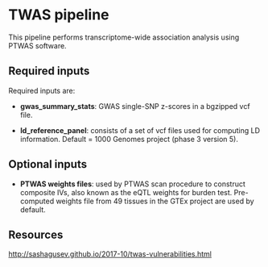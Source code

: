 # TWAS pipeline

This pipeline performs transcriptome-wide association analysis using PTWAS software.

## Required inputs

Required inputs are:

- **gwas_summary_stats**: GWAS single-SNP z-scores in a bgzipped vcf file.

- **ld_reference_panel**: consists of a set of vcf files used for computing LD information. Default = 1000 Genomes project (phase 3 version 5).


## Optional inputs

- **PTWAS weights files**: used by PTWAS scan procedure to construct composite IVs, also known as the eQTL weights for burden test. Pre-computed weights file from 49 tissues in the GTEx project are used by default.


## Resources

http://sashagusev.github.io/2017-10/twas-vulnerabilities.html
